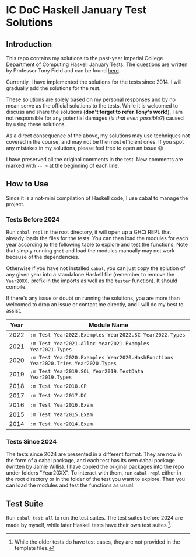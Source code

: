 # IC DoC Haskell January Test Solutions

## Introduction

This repo contains my solutions to the past-year Imperial College Department of Computing Haskell January Tests. The questions are written by Professor Tony Field and can be found [here](http://wp.doc.ic.ac.uk/ajf/haskell-tests/).

Currently, I have implemented the solutions for the tests since 2014. I will gradually add the solutions for the rest.

These solutions are solely based on my personal responses and by no mean serve as the official solutions to the tests. While it is welcomed to discuss and share the solutions (**don't forget to refer Tony's work!**), I am not responsible for any potential damages (*is that even possible?*) caused by using these solutions.

As a direct consequence of the above, my solutions may use techniques not covered in the course, and may not be the most efficient ones. If you spot any mistakes in my solutions, please feel free to open an issue 😃

I have preserved all the original comments in the test. New comments are marked with `-- >` at the beginning of each line.

## How to Use

Since it is a not-mini compilation of Haskell code, I use cabal to manage the project.

### Tests Before 2024

Run `cabal repl` in the root directory, it will open up a GHCi REPL that already loads the files for the tests. You can then load the modules for each year according to the following table to explore and test the functions. Note that simply running `ghci` and load the modules manually may not work because of the dependencies.

Otherwise if you have not installed `cabal`, you can just copy the solution of any given year into a standalone Haskell file (remember to remove the `Year20XX.` prefix in the imports as well as the `tester` function). It should compile.

If there's any issue or doubt on running the solutions, you are more than welcomed to drop an issue or contact me directly, and I will do my best to assist.

| Year | Module Name                                                                      |
| ---- | -------------------------------------------------------------------------------- |
| 2022 | `:m Test Year2022.Examples Year2022.SC Year2022.Types`                           |
| 2021 | `:m Test Year2021.Alloc Year2021.Examples Year2021.Types`                        |
| 2020 | `:m Test Year2020.Examples Year2020.HashFunctions Year2020.Tries Year2020.Types` |
| 2019 | `:m Test Year2019.SOL Year2019.TestData Year2019.Types`                          |
| 2018 | `:m Test Year2018.CP`                                                            |
| 2017 | `:m Test Year2017.DC`                                                            |
| 2016 | `:m Test Year2016.Exam`                                                          |
| 2015 | `:m Test Year2015.Exam`                                                          |
| 2014 | `:m Test Year2014.Exam`                                                          |

### Tests Since 2024

The tests since 2024 are presented in a different format. They are now in the form of a cabal package, and each test has its own cabal package (written by Jamie Willis). I have copied the original packages into the repo under folders "Year20XX". To interact with them, run `cabal repl` either in the root directory or in the folder of the test you want to explore. Then you can load the modules and test the functions as usual.

## Test Suite

Run `cabal test all` to run the test suites. The test suites before 2024 are made by myself, while later Haskell tests have their own test suites [^1].

[^1]: While the older tests do have test cases, they are not provided in the template files.
